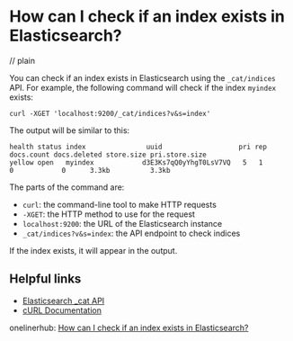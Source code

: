 # How can I check if an index exists in Elasticsearch?
// plain

You can check if an index exists in Elasticsearch using the `_cat/indices` API. For example, the following command will check if the index `myindex` exists:

```
curl -XGET 'localhost:9200/_cat/indices?v&s=index'
```

The output will be similar to this:

```
health status index               uuid                   pri rep docs.count docs.deleted store.size pri.store.size
yellow open   myindex            d3E3Ks7qQ0yYhgT0LsV7VQ   5   1          0            0      3.3kb          3.3kb
```

The parts of the command are:

- `curl`: the command-line tool to make HTTP requests
- `-XGET`: the HTTP method to use for the request
- `localhost:9200`: the URL of the Elasticsearch instance
- `_cat/indices?v&s=index`: the API endpoint to check indices

If the index exists, it will appear in the output.

## Helpful links

- [Elasticsearch _cat API](https://www.elastic.co/guide/en/elasticsearch/reference/current/cat-indices.html)
- [cURL Documentation](https://curl.haxx.se/docs/)

onelinerhub: [How can I check if an index exists in Elasticsearch?](https://onelinerhub.com/elasticsearch/how-can-i-check-if-an-index-exists-in-elasticsearch)